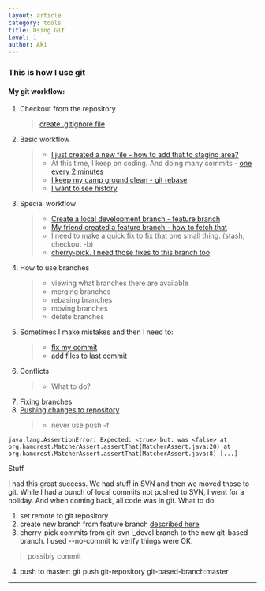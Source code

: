```yaml
---
layout: article
category: tools
title: Using Git
level: 1
author: Aki
---
```


### This is how I use git

#### My git workflow:

1. Checkout from the repository
   > [create .gitignore file](git/ignoring-files.html)
1. Basic workflow
   > - [I just created a new file - how to add that to staging area?](git/add-file-to-staging.html)
   > - At this time, I keep on coding. And doing many commits - [one every 2 minutes](http://blog.adrianbolboaca.ro/2013/03/taking-baby-steps/)
   > - [I keep my camp ground clean - git rebase](git/git-rebase.html)
   > - [I want to see history](git/show-me-history.html)
1. Special workflow
   > - [Create a local development branch - feature branch](git/feature-branch.html) 
   > - [My friend created a feature branch - how to fetch that](git/fetch-feature-branch.html)
   > - I need to make a quick fix to fix that one small thing. (stash, checkout -b)
   > - [cherry-pick. I need those fixes to this branch too](git/git-cherry-pick.html)
1. How to use branches
   > - viewing what branches there are available
   > - merging branches
   > - rebasing branches
   > - moving branches
   > - delete branches
1. Sometimes I make mistakes and then I need to:
   > - [fix my commit](git/fixing-commits.html)
   > - [add files to last commit](git/add-files-to-latest-commit.html)
1. Conflicts
   > - What to do?
1. Fixing branches
1. [Pushing changes to repository](git/push-to-master.html)
   > - never use push -f

``
 java.lang.AssertionError:
 Expected: <true>
    but: was <false>
      at org.hamcrest.MatcherAssert.assertThat(MatcherAssert.java:20)
      at org.hamcrest.MatcherAssert.assertThat(MatcherAssert.java:8)
     [...]
``

Stuff

I had this great success. We had stuff in SVN and then we moved those to git. While I had a bunch of local commits not pushed to SVN, I went for a holiday. And when coming back, all code was in git. What to do.

1. set remote to git repository
2. create new branch from feature branch [described here](git/fetch-feature-branch.html)
3. cherry-pick commits from git-svn l_devel branch to the new git-based branch. I used --no-commit to verify things were OK.
  > possibly commit
4. push to master: git push git-repository git-based-branch:master


---

